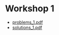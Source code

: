# Workshop 1

+ [problems_1.pdf](https://github.com/ChrisLinn/comp90054-cheat/raw/master/workshops/1/problems_1.pdf)
+ [solutions_1.pdf](https://github.com/ChrisLinn/comp90054-cheat/raw/master/workshops/1/solutions_1.pdf)